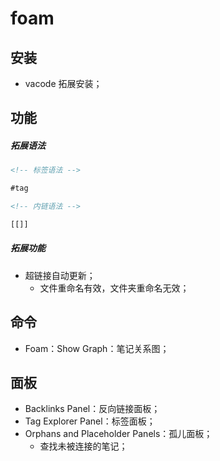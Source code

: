 # foam

## 安装

- vacode 拓展安装；

## 功能

##### 拓展语法

```markdown
<!-- 标签语法 -->

#tag

<!-- 内链语法 -->

[[]]
```

##### 拓展功能

- 超链接自动更新；
  - 文件重命名有效，文件夹重命名无效；

## 命令

- Foam：Show Graph：笔记关系图；

## 面板

- Backlinks Panel：反向链接面板；
- Tag Explorer Panel：标签面板；
- Orphans and Placeholder Panels：孤儿面板；
  - 查找未被连接的笔记；
